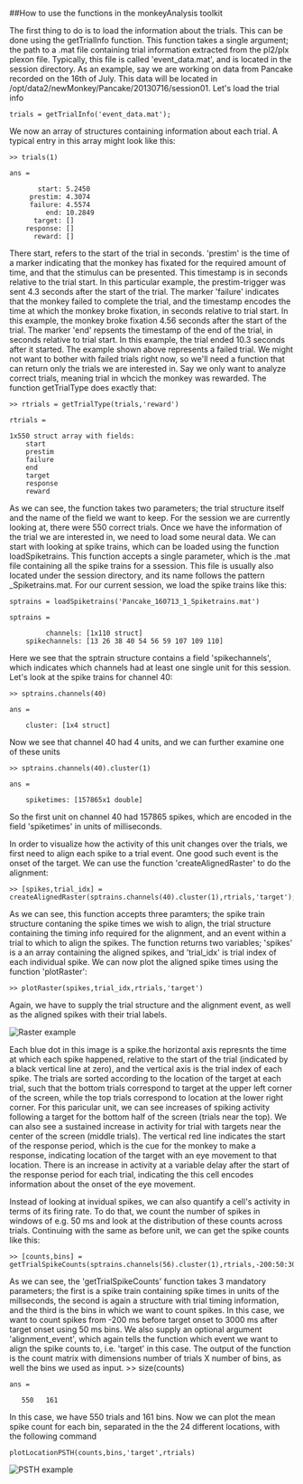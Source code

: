##How to use the functions in the monkeyAnalysis toolkit

The first thing to do is to load the information about the trials. This can be done using the getTrialInfo function. This function takes a single argument; the path to a .mat file containing trial information extracted from the pl2/plx plexon file. Typically, this file is called 'event_data.mat', and is located in the session directory. As an example, say we are working on data from Pancake recorded on the 16th of July. This data will be located in /opt/data2/newMonkey/Pancake/20130716/session01. Let's load the trial info

	trials = getTrialInfo('event_data.mat');

We now an array of structures containing information about each trial. A typical entry in this array might look like this:

	>> trials(1)

	ans = 

		   start: 5.2450
		 prestim: 4.3074
		 failure: 4.5574
			 end: 10.2849
		  target: []
		response: []
		  reward: []

There start, refers to the start of the trial in seconds. 'prestim' is the time of a marker indicating that the monkey has fixated for the required amount of time, and that the stimulus can be presented. This timestamp is in seconds relative to the trial start. In this particular example, the prestim-trigger was sent 4.3 seconds after the start of the trial. The marker 'failure' indicates that the monkey failed to complete the trial, and the timestamp encodes the time at which the monkey broke fixation, in seconds relative to trial start. In this example, the monkey broke fixation 4.56 seconds after the start of the trial. The marker 'end' repsents the timestamp of the end of the trial, in seconds relative to trial start. In this example, the trial ended 10.3 seconds after it started. 
The example shown above represents a failed trial. We might not want to bother with failed trials right now, so we'll need a function that can return only the trials we are interested in. Say we only want to analyze correct trials, meaning trial in whcich the monkey was rewarded. The function getTrialType does exactly that:

	>> rtrials = getTrialType(trials,'reward')

	rtrials = 

	1x550 struct array with fields:
		start
		prestim
		failure
		end
		target
		response
		reward

As we can see, the function takes two parameters; the trial structure itself and the name of the field we want to keep. For the session we are currently looking at, there were 550 correct trials. 
Once we have the information of the trial we are interested in, we need to load some neural data. We can start with looking at spike trains, which can be loaded using the function loadSpiketrains. This function accepts a single parameter, which is the .mat file containing all the spike trains for a ssession. This file is usually also located under the session directory, and its name follows the pattern <animal>_<date>_<session number>_Spiketrains.mat. For our current session, we load the spike trains like this:

	sptrains = loadSpiketrains('Pancake_160713_1_Spiketrains.mat')

	sptrains = 

			 channels: [1x110 struct]
		spikechannels: [13 26 38 40 54 56 59 107 109 110]

Here we see that the sptrain structure contains a field 'spikechannels', which indicates which channels had at least one single unit for this session. Let's look at the spike trains for channel 40:

	>> sptrains.channels(40)

	ans = 

		cluster: [1x4 struct]

Now we see that channel 40 had 4 units, and we can further examine one of these units


	>> sptrains.channels(40).cluster(1)

	ans = 

		spiketimes: [157865x1 double]

So the first unit on channel 40 had 157865 spikes, which are encoded in the field 'spiketimes' in units of milliseconds. 

In order to visualize how the activity of this unit changes over the trials, we first need to align each spike to a trial event. One good such event is the onset of the target. We can use the function 'createAlignedRaster' to do the alignment:

	>> [spikes,trial_idx] = createAlignedRaster(sptrains.channels(40).cluster(1),rtrials,'target');

As we can see, this function accepts three paramters; the spike train structure contaning the spike times we wish to align, the trial structure containing the timing info required for the alignment, and an event within a trial to which to align the spikes. The function returns two variables; 'spikes' is a an array containing the aligned spikes, and 'trial_idx' is trial index of each individual spike. We can now plot the aligned spike times using the function 'plotRaster':

	>> plotRaster(spikes,trial_idx,rtrials,'target')

Again, we have to supply the trial structure and the alignment event, as well as the aligned spikes with their trial labels.

![Raster example](http://bitbucket.org/rherikstad/monkeyanalysis/downloads/raster_example.png)

Each blue dot in this image is a spike.the horizontal axis represnts the time at which each spike happened, relative to the start of the trial (indicated by a black vertical line at zero), and the vertical axis is the trial index of each spike. The trials are sorted according to the location of the target at each trial, such that the bottom trials correspond to target at the upper left corner of the screen, while the top trials correspond to location at the lower right corner. For this paricular unit, we can see increases of spiking activity following a target for the bottom half of the screen (trials near the top). We can also see a sustained increase in activity for trial with targets near the center of the screen (middle trials). The vertical red line indicates the start of the response period, which is the cue for the monkey to make a response, indicating location of the target with an eye movement to that location. There is an increase in activity at a variable delay after the start of the response period for each trial, indicating the this cell encodes information about the onset of the eye movement.   

Instead of looking at invidual spikes, we can also quantify a cell's activity in terms of its firing rate. To do that, we count the number of spikes in windows of e.g. 50 ms and look at the distribution of these counts across trials. Continuing with the same as before unit, we can get the spike counts like this:

	>> [counts,bins] = getTrialSpikeCounts(sptrains.channels(56).cluster(1),rtrials,-200:50:3000,'alignment_event','target');

As we can see, the 'getTrialSpikeCounts' function takes 3 mandatory parameters; the first is a spike train containing spike times in units of the millseconds, the second is again a structure with trial timing information, and the third is the bins in which we want to count spikes. In this case, we want to count spikes from -200 ms before target onset to 3000 ms after target onset using 50 ms bins. We also supply an optional argument 'alignment_event', which again tells the function which event we want to align the spike counts to, i.e. 'target' in this case. The output of the function is the count matrix with dimensions number of trials X number of bins, as well the bins we used as input.
	>> size(counts)

	ans =

	   550   161

In this case, we have 550 trials and 161 bins.
Now we can plot the mean spike count for each bin, separated in the the 24 different locations, with the following command

	plotLocationPSTH(counts,bins,'target',rtrials)

![PSTH example](http://bitbucket.org/rherikstad/monkeyanalysis/downloads/psth_example.png)



